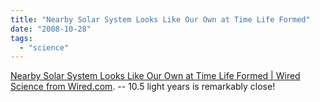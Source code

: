 ```yaml
---
title: "Nearby Solar System Looks Like Our Own at Time Life Formed"
date: "2008-10-28"
tags: 
  - "science"
---
```


[Nearby Solar System Looks Like Our Own at Time Life Formed | Wired Science from Wired.com](http://blog.wired.com/wiredscience/2008/10/nearby-solar-sy.html). -- 10.5 light years is remarkably close!
